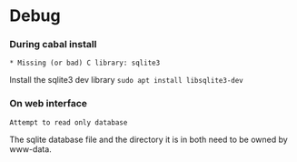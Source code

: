 
# Debug

### During cabal install
``* Missing (or bad) C library: sqlite3``

Install the sqlite3 dev library ``sudo apt install libsqlite3-dev``


### On web interface
``Attempt to read only database``

The sqlite database file and the directory it is in both need to be owned by www-data.


